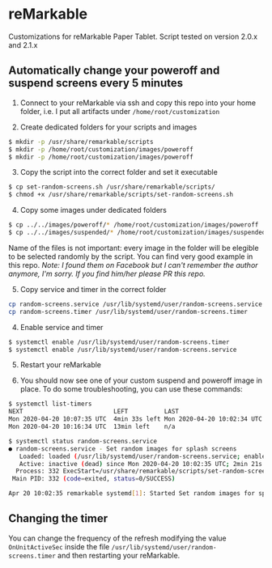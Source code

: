 # reMarkable
Customizations for reMarkable Paper Tablet.
Script tested on version 2.0.x and 2.1.x

## Automatically change your poweroff and suspend screens every 5 minutes

1. Connect to your reMarkable via ssh and copy this repo into your home folder, i.e. I put all artifacts under `/home/root/customization`

2. Create dedicated folders for your scripts and images
```bash
$ mkdir -p /usr/share/remarkable/scripts
$ mkdir -p /home/root/customization/images/poweroff
$ mkdir -p /home/root/customization/images/poweroff
```
3. Copy the script into the correct folder and set it executable
```bash
$ cp set-random-screens.sh /usr/share/remarkable/scripts/
$ chmod +x /usr/share/remarkable/scripts/set-random-screens.sh
```

4. Copy some images under dedicated folders
```bash
$ cp ../../images/poweroff/* /home/root/customization/images/poweroff
$ cp ../../images/suspended/* /home/root/customization/images/suspended
```
Name of the files is not important: every image in the folder will be elegible to be selected randomly by the script. You can find very good example in this repo.
_Note: I found them on Facebook but I can't remember the author anymore, I'm sorry. If you find him/her please PR this repo._

5. Copy service and timer in the correct folder
```bash
cp random-screens.service /usr/lib/systemd/user/random-screens.service
cp random-screens.timer /usr/lib/systemd/user/random-screens.timer
```
4) Enable service and timer
```bash
$ systemctl enable /usr/lib/systemd/user/random-screens.timer
$ systemctl enable /usr/lib/systemd/user/random-screens.service
```
5) Restart your reMarkable

6) You should now see one of your custom suspend and poweroff image in place. To do some troubleshooting, you can use these commands:
```bash
$ systemctl list-timers
NEXT                         LEFT          LAST                         PASSED  UNIT                         ACTIVATES
Mon 2020-04-20 10:07:35 UTC  4min 33s left Mon 2020-04-20 10:02:34 UTC  26s ago random-screens.timer         random-screens.service
Mon 2020-04-20 10:16:34 UTC  13min left    n/a                          n/a     systemd-tmpfiles-clean.timer systemd-tmpfiles-clean.service

$ systemctl status random-screens.service
● random-screens.service - Set random images for splash screens
   Loaded: loaded (/usr/lib/systemd/user/random-screens.service; enabled; vendor preset: enabled)
   Active: inactive (dead) since Mon 2020-04-20 10:02:35 UTC; 2min 21s ago
  Process: 332 ExecStart=/usr/share/remarkable/scripts/set-random-screens.sh (code=exited, status=0/SUCCESS)
 Main PID: 332 (code=exited, status=0/SUCCESS)

Apr 20 10:02:35 remarkable systemd[1]: Started Set random images for splash screens.
```

## Changing the timer

You can change the frequency of the refresh modifying the value `OnUnitActiveSec` inside the file `/usr/lib/systemd/user/random-screens.timer` and then restarting your reMarkable.
